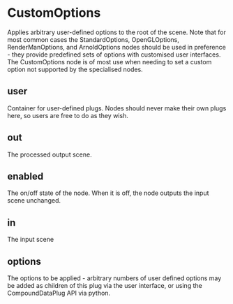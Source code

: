 # CustomOptions

Applies arbitrary user-defined options to the root of the scene. Note
that for most common cases the StandardOptions, OpenGLOptions, RenderManOptions,
and ArnoldOptions nodes should be used in preference - they provide predefined
sets of options with customised user interfaces. The CustomOptions node is of most use when
needing to set a custom option not supported by the specialised nodes.

## user

 Container for user-defined plugs. Nodes
should never make their own plugs here,
so users are free to do as they wish.

## out

 The processed output scene.

## enabled

 The on/off state of the node. When it is off, the node outputs the input scene unchanged.

## in

 The input scene

## options

 The options to be applied - arbitrary numbers of user defined options may be added
as children of this plug via the user interface, or using the CompoundDataPlug API via
python.

